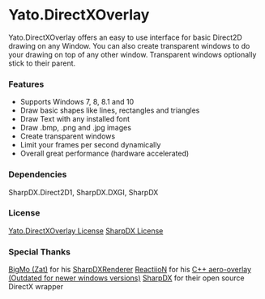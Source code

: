 # Yato.DirectXOverlay

Yato.DirectXOverlay offers an easy to use interface for basic Direct2D drawing on any Window.
You can also create transparent windows to do your drawing on top of any other window.
Transparent windows optionally stick to their parent.

### Features

- Supports Windows 7, 8, 8.1 and 10
- Draw basic shapes like lines, rectangles and triangles
- Draw Text with any installed font
- Draw .bmp, .png and .jpg images
- Create transparent windows
- Limit your frames per second dynamically
- Overall great performance (hardware accelerated)

### Dependencies

SharpDX.Direct2D1, SharpDX.DXGI, SharpDX

### License

[Yato.DirectXOverlay License](https://github.com/YatoDev/Yato.DirectXOverlay/blob/master/LICENSE.md "Yato.DirectXOverlay License")
[SharpDX License](https://github.com/sharpdx/SharpDX/blob/master/License.txt "SharpDX License")

### Special Thanks

[BigMo (Zat)](https://github.com/BigMo "BigMo (Zat)") for his [SharpDXRenderer](https://github.com/BigMo/ExternalUtilsCSharp/tree/master/ExternalUtilsCSharp.SharpDXRenderer "SharpDXRenderer")
[ReactiioN](https://github.com/ReactiioN1337 "ReactiioN") for his [C++ aero-overlay (Outdated for newer windows versions)](https://github.com/ReactiioN1337/aero-overlay "C++ aero-overlay")
[SharpDX](http://sharpdx.org/ "SharpDX") for their open source DirectX wrapper